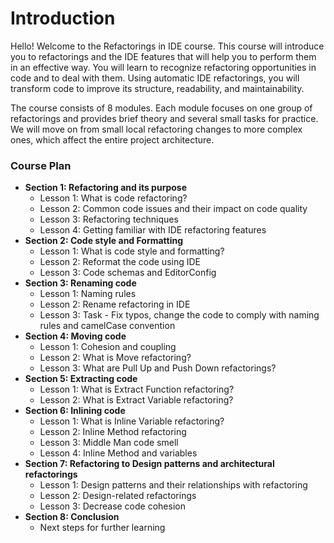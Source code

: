 # Introduction

Hello! Welcome to the Refactorings in IDE course. 
This course will introduce you to refactorings and the IDE features that will help you to perform them in an effective way.
You will learn to recognize refactoring opportunities in code and to deal with them. 
Using automatic IDE refactorings, you will transform code to improve its structure, readability, and maintainability.

The course consists of 8 modules. Each module focuses on one group of refactorings and 
provides brief theory and several small tasks for practice. 
We will move on from small local refactoring changes to more complex ones, which affect the entire project architecture.

### Course Plan

- **Section 1: Refactoring and its purpose**
    - Lesson 1: What is code refactoring?
    - Lesson 2: Common code issues and their impact on code quality
    - Lesson 3: Refactoring techniques
    - Lesson 4: Getting familiar with IDE refactoring features
- **Section 2: Code style and Formatting**
    - Lesson 1: What is code style and formatting?
    - Lesson 2: Reformat the code using IDE
    - Lesson 3: Code schemas and EditorConfig
- **Section 3: Renaming code**
    - Lesson 1: Naming rules
    - Lesson 2: Rename refactoring in IDE
    - Lesson 3: Task - Fix typos, change the code to comply with naming rules and camelCase convention
- **Section 4: Moving code**
    - Lesson 1: Cohesion and coupling
    - Lesson 2: What is Move refactoring?
    - Lesson 3: What are Pull Up and Push Down refactorings?
- **Section 5: Extracting code**
    - Lesson 1: What is Extract Function refactoring?
    - Lesson 2: What is Extract Variable refactoring?
- **Section 6: Inlining code**
    - Lesson 1: What is Inline Variable refactoring?
    - Lesson 2: Inline Method refactoring
    - Lesson 3: Middle Man code smell
    - Lesson 4: Inline Method and variables
- **Section 7: Refactoring to Design patterns and architectural refactorings**
    - Lesson 1: Design patterns and their relationships with refactoring
    - Lesson 2: Design-related refactorings
    - Lesson 3: Decrease code cohesion
- **Section 8: Conclusion**
    - Next steps for further learning
